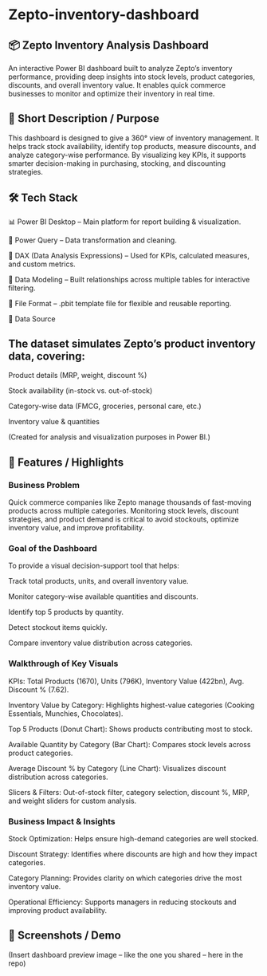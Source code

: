 # Zepto-inventory-dashboard

## 📦 Zepto Inventory Analysis Dashboard

An interactive Power BI dashboard built to analyze Zepto’s inventory performance, providing deep insights into stock levels, product categories, discounts, and overall inventory value. It enables quick commerce businesses to monitor and optimize their inventory in real time.

## 📌 Short Description / Purpose

This dashboard is designed to give a 360° view of inventory management. It helps track stock availability, identify top products, measure discounts, and analyze category-wise performance. By visualizing key KPIs, it supports smarter decision-making in purchasing, stocking, and discounting strategies.

## 🛠 Tech Stack

📊 Power BI Desktop – Main platform for report building & visualization.

📂 Power Query – Data transformation and cleaning.

🧠 DAX (Data Analysis Expressions) – Used for KPIs, calculated measures, and custom metrics.

📝 Data Modeling – Built relationships across multiple tables for interactive filtering.

📁 File Format – .pbit template file for flexible and reusable reporting.

📑 Data Source

## The dataset simulates Zepto’s product inventory data, covering:

Product details (MRP, weight, discount %)

Stock availability (in-stock vs. out-of-stock)

Category-wise data (FMCG, groceries, personal care, etc.)

Inventory value & quantities

(Created for analysis and visualization purposes in Power BI.)

## 🌟 Features / Highlights
### Business Problem

Quick commerce companies like Zepto manage thousands of fast-moving products across multiple categories. Monitoring stock levels, discount strategies, and product demand is critical to avoid stockouts, optimize inventory value, and improve profitability.

### Goal of the Dashboard

To provide a visual decision-support tool that helps:

Track total products, units, and overall inventory value.

Monitor category-wise available quantities and discounts.

Identify top 5 products by quantity.

Detect stockout items quickly.

Compare inventory value distribution across categories.

### Walkthrough of Key Visuals

KPIs: Total Products (1670), Units (796K), Inventory Value (422bn), Avg. Discount % (7.62).

Inventory Value by Category: Highlights highest-value categories (Cooking Essentials, Munchies, Chocolates).

Top 5 Products (Donut Chart): Shows products contributing most to stock.

Available Quantity by Category (Bar Chart): Compares stock levels across product categories.

Average Discount % by Category (Line Chart): Visualizes discount distribution across categories.

Slicers & Filters: Out-of-stock filter, category selection, discount %, MRP, and weight sliders for custom analysis.

### Business Impact & Insights

Stock Optimization: Helps ensure high-demand categories are well stocked.

Discount Strategy: Identifies where discounts are high and how they impact categories.

Category Planning: Provides clarity on which categories drive the most inventory value.

Operational Efficiency: Supports managers in reducing stockouts and improving product availability.

## 📸 Screenshots / Demo

(Insert dashboard preview image – like the one you shared – here in the repo)
